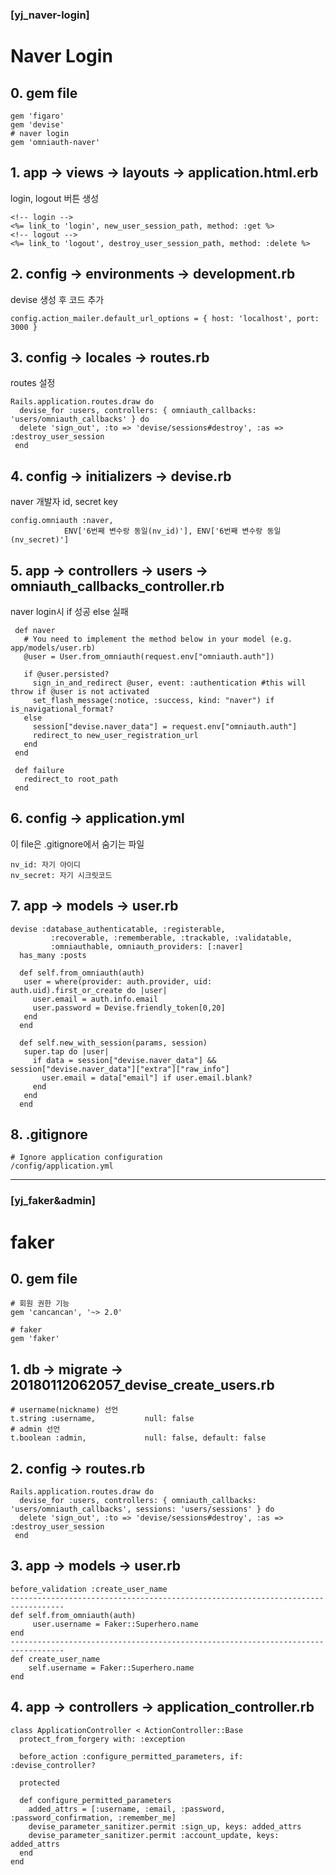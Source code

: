 ### [yj_naver-login] 

# Naver Login

## 0. gem file

```
gem 'figaro'
gem 'devise'
# naver login
gem 'omniauth-naver'
```

## 1. app -> views -> layouts -> application.html.erb

 login, logout 버튼 생성 

```
<!-- login -->
<%= link_to 'login', new_user_session_path, method: :get %>
<!-- logout -->
<%= link_to 'logout', destroy_user_session_path, method: :delete %>
```

## 2. config -> environments -> development.rb

 devise 생성 후 코드 추가

```
config.action_mailer.default_url_options = { host: 'localhost', port: 3000 }
```

## 3. config -> locales -> routes.rb 

 routes 설정

```
Rails.application.routes.draw do
  devise_for :users, controllers: { omniauth_callbacks: 'users/omniauth_callbacks' } do
  delete 'sign_out', :to => 'devise/sessions#destroy', :as => :destroy_user_session
 end
```

 ## 4. config -> initializers -> devise.rb

 naver 개발자 id, secret key

```
config.omniauth :naver,
            ENV['6번째 변수랑 동일(nv_id)'], ENV['6번째 변수랑 동일(nv_secret)']
```

## 5. app -> controllers -> users -> omniauth_callbacks_controller.rb 

 naver login시 if 성공 else 실패

```
 def naver
   # You need to implement the method below in your model (e.g. app/models/user.rb)
   @user = User.from_omniauth(request.env["omniauth.auth"])

   if @user.persisted?
     sign_in_and_redirect @user, event: :authentication #this will throw if @user is not activated
     set_flash_message(:notice, :success, kind: "naver") if is_navigational_format?
   else
     session["devise.naver_data"] = request.env["omniauth.auth"]
     redirect_to new_user_registration_url
   end
 end

 def failure
   redirect_to root_path
 end
```

## 6. config -> application.yml 

 이 file은 .gitignore에서 숨기는 파일

```
nv_id: 자기 아이디
nv_secret: 자기 시크릿코드
```

## 7. app -> models -> user.rb 

```
devise :database_authenticatable, :registerable,
         :recoverable, :rememberable, :trackable, :validatable,
         :omniauthable, omniauth_providers: [:naver]
  has_many :posts

  def self.from_omniauth(auth)
   user = where(provider: auth.provider, uid: auth.uid).first_or_create do |user|
     user.email = auth.info.email
     user.password = Devise.friendly_token[0,20]
   end
  end

  def self.new_with_session(params, session)
   super.tap do |user|
     if data = session["devise.naver_data"] && session["devise.naver_data"]["extra"]["raw_info"]
       user.email = data["email"] if user.email.blank?
     end
   end
  end
```

## 8. .gitignore

```
# Ignore application configuration
/config/application.yml
```

---

### [yj_faker&admin]

# faker

## 0. gem file

```
# 회원 권한 기능
gem 'cancancan', '~> 2.0'

# faker
gem 'faker'
```

## 1. db -> migrate -> 20180112062057_devise_create_users.rb

```
# username(nickname) 선언
t.string :username,           null: false
# admin 선언
t.boolean :admin,             null: false, default: false
```

## 2. config -> routes.rb

```
Rails.application.routes.draw do
  devise_for :users, controllers: { omniauth_callbacks: 'users/omniauth_callbacks', sessions: 'users/sessions' } do
  delete 'sign_out', :to => 'devise/sessions#destroy', :as => :destroy_user_session
 end
```

## 3. app -> models -> user.rb

```
before_validation :create_user_name
----------------------------------------------------------------------------------
def self.from_omniauth(auth)
     user.username = Faker::Superhero.name
end
----------------------------------------------------------------------------------
def create_user_name
    self.username = Faker::Superhero.name
end
```

## 4. app -> controllers -> application_controller.rb 

```
class ApplicationController < ActionController::Base
  protect_from_forgery with: :exception

  before_action :configure_permitted_parameters, if: :devise_controller?

  protected

  def configure_permitted_parameters
    added_attrs = [:username, :email, :password, :password_confirmation, :remember_me]
    devise_parameter_sanitizer.permit :sign_up, keys: added_attrs
    devise_parameter_sanitizer.permit :account_update, keys: added_attrs
  end
end
```



 